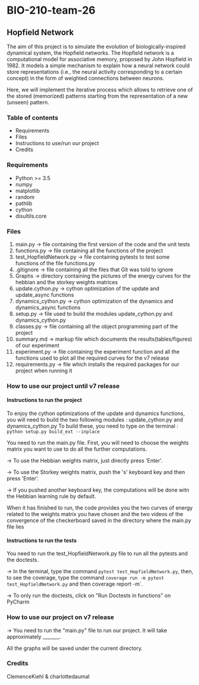 # BIO-210-team-26

## Hopfield Network 


The aim of this project is to simulate the evolution of biologically-inspired dynamical system, the Hopfield networks. The Hopfield network is a computational model for associative memory, proposed by John Hopfield in 1982. It models a simple mechanism to explain how a neural network could store representations (i.e., the neural activity corresponding to a certain concept) in the form of weighted connections between neurons. 

Here, we will implement the iterative process which allows to retrieve one of the stored (memorized) patterns starting from the representation of a new (unseen) pattern.


### Table of contents
* Requirements
* Files
* Instructions to use/run our project
* Credits


### Requirements
* Python >= 3.5
* numpy
* matplotlib
* random
* pathlib
* cython
* disultils.core


### Files 
1) main.py -> file containing the first version of the code and the unit tests
2) functions.py -> file containing all the functions of the project
3) test_HopfieldNetwork.py -> file containing pytests to test some functions of the file functions.py
4) .gitignore -> file containing all the files that Git was told to ignore
5) Graphs -> directory containing the pictures of the energy curves for the hebbian and the storkey weights matrices
6) update.cython.py -> cython optimization of the update and update_async functions
7) dynamics_cython.py -> cython optimization of the dynamics and dynamics_async functions
8) setup.py -> file used to build the modules update_cython.py and dynamics_cython.py
9) classes.py -> file containing all the object programming part of the project
10) summary.md -> markup file which documents the results(tables/figures) of our experiment
11) experiment.py -> file containing the experiment function and all the functions used to plot all the required curves for the v7 release
12) requirements.py -> file which installs the required packages for our project when running it 

### How to use our project until v7 release

#### Instructions to run the project 

To enjoy the cython optimizations of the update and dynamics functions, you will need to build the two following modules : update_cython.py and dynamics_cython.py
To build these, you need to type on the terminal : `python setup.py build_ext --inplace`

You need to run the main.py file. 
First, you will need to choose the weights matrix you want to use to do all the further computations. 

-> To use the Hebbian weights matrix, just directly press 'Enter'. 

-> To use the Storkey weights matrix, push the 's' keyboard key and then press 'Enter'. 

-> If you pushed another keyboard key, the computations will be done witn the Hebbian learning rule by default. 

When it has finished to run, the code provides you the two curves of energy related to the weights matrix you have chosen and the two videos of the convergence of the checkerboard saved in the directory where the main.py file lies 

#### Instructions to run the tests

You need to run the test_HopfieldNetwork.py file to run all the pytests and the doctests.

-> In the terminal, type the command `pytest test_HopfieldNetwork.py`, then, to see the coverage, type the command `coverage run -m pytest test_HopfieldNetwork.py` and then coverage report -m`.

-> To only run the doctests, click on "Run Doctests in functions" on PyCharm 


### How to use our project on v7 release

-> You need to run the "main.py" file to run our project. It will take approximately _______.

All the graphs will be saved under the current directory.


### Credits

ClemenceKiehl & charlottedaumal
